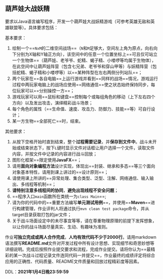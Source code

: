 ## 葫芦娃大战妖精

要求以Java语言编写程序，开发一个葫芦娃大战妖精游戏（可参考英雄无敌和英雄联盟等）。具体要求包括：

基本要求：

1. 绘制一个==`NxM`的二维空间战场==（`N`和`M`足够大，空间左上角为原点，向右向下分别为X轴和Y轴正方向），该空间中的任意一个位置坐标上==可且仅可站立一个生物体==（葫芦娃、老爷爷、蛇精、蝎子精、小喽啰等均属于生物体），在此空间中让葫芦娃阵营（包含七兄弟、老爷爷和穿山甲等）与妖精阵营（包括蛇精、蝎子精和小喽啰等）以==某种阵型在左右两侧分列站队==；
2. 两个玩家在==各自电脑==上运行游戏并看到==同样的战场==情况，游戏运行过程中两玩家电脑上的战场应使用==网络通信==使之状态始终保持同步，每位玩家可以==分别操控一方==；
3. 游戏玩家可以用==鼠标和键盘==控制每个或每组角色的移动（上下左右四个方向）以及发出攻击，演绎精彩战斗场景；
4. 每个角色的属性（==生命值、速度、攻击力、防御力、技能==等）可自行设计；
5. 某一方生物==全部死亡==时，结束。

其他要求：

1. 从按下空格开始时直到结束，整个**过程需要记录**，并**保存到文件中**。战斗未开始或结束状态下，按下`L`键时显示文件对话框让用户选择一个文件，读取文件内容，并按文件中记录的内容进行战斗回放；
2. 图形化框架==限定使用**JavaFX**==；
3. 请用**面向对象编程方法**设计实现，体现出==封装、继承和多态==等三个面向对象基本特性，请用到课上讲过的==设计原则==；
4. 请使用课上所讲的==异常处理、集合类型、泛型、注解、网络通信、输入输出、多线程等机制==；
5. **请特别注意多线程间的协同**，**避免出现线程不安全问题**；
6. ==程序入口`main`函数所在类统一为`class Main`==;
7. 请为你的代码中的==重要方法编写**单元测试用例**==，并使用==**Maven**==进行构建管理，作业评判人将通过执行`mvn clean test package`命令，并从target目录获取打包的jar文件；
8. 关于战斗场面设定中的未尽事宜等等，请在尊重物理原理的前提下发挥想象，以让你的战斗场面尽量真实、生动、有趣味为准则。

作业**可独立完成或两人合作完成**，**人均有效代码不少于2000行**。请用markdown语法撰写**README.md**文件对开发过程中所有设计思想、实现细节和奇思妙想等详细说明。完成后按照作业提交要求和流程，完成作业提交。请将你认为==最精彩的某一次战斗过程记录文件连同代码一并提交==，作业最终的成绩评定将综合应用的正确性、代码质量、README文件质量和回放过程精彩度等因素。

DDL：**2021年1月4日晚23:59:59**